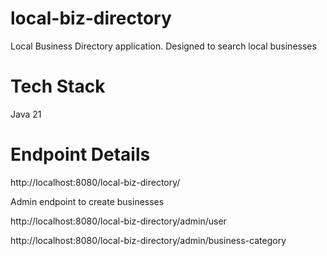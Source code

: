 # local-biz-directory
Local Business Directory application. Designed to search local businesses

# Tech Stack
Java 21

# Endpoint Details
http://localhost:8080/local-biz-directory/

Admin endpoint to create businesses

http://localhost:8080/local-biz-directory/admin/user

http://localhost:8080/local-biz-directory/admin/business-category